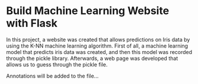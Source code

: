 
# Build Machine Learning Website with Flask

In this project, a website was created that allows predictions on Iris data by using the K-NN machine learning algorithm. First of all, a machine learning model that predicts iris data was created, and then this model was recorded through the pickle library. Afterwards, a web page was developed that allows us to guess through the pickle file.

Annotations will be added to the file...
